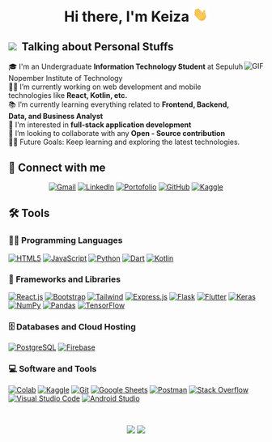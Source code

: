 <h1 align="center">Hi there, I'm Keiza <img src="https://raw.githubusercontent.com/ABSphreak/ABSphreak/master/gifs/Hi.gif" width="30px"></h1>


## <img src="https://media.giphy.com/media/ObNTw8Uzwy6KQ/giphy.gif" width="30px">&nbsp; Talking about Personal Stuffs
<img align="right" alt="GIF" height="160px" src="https://media2.giphy.com/media/v1.Y2lkPTc5MGI3NjExOG9yb2RvcWhpM2tyOGt5ZzB5eWR0czVicmFzc2E0cTA3eGQzYWxxbSZlcD12MV9pbnRlcm5hbF9naWZfYnlfaWQmY3Q9Zw/B2O4AboFUY5R27Mzg0/giphy.gif" />

🎓 I'm an Undergraduate **Information Technology Student** at Sepuluh Nopember Institute of Technology<br>
👨‍💻 I’m currently working on web development and mobile technologies like **React, Kotlin, etc.**<br>
📚 I’m currently learning everything related to **Frontend, Backend, Data, and Business Analyst** <br>
🚩 I'm interested in **full-stack application development**<br>
👀 I’m looking to collaborate with any **Open - Source contribution**<br>
💪🏼 Future Goals: Keep learning and exploring the latest technologies.<br>


## 🤝 Connect with me
<p align="center">
	<a href="mailto:keizafina@gmail.com"><img img src="https://img.shields.io/badge/gmail-%23EA4335.svg?style=plastic&logo=gmail&logoColor=white" alt="Gmail"/></a>
	<a href="https://www.linkedin.com/in/finakeiza/"><img src="https://img.shields.io/badge/linkedin-%230A66C2.svg?style=plastic&logo=linkedin&logoColor=white" alt="LinkedIn"/></a>
	<a href="https://finakeiza.netlify.app/"><img src="https://img.shields.io/badge/portofolio-5C2D91.svg?style=plastic&logo=linkedin&logoColor=white" alt="Portofolio"/></a>
	<a href="https://github.com/alweismiau"><img src="https://img.shields.io/badge/github-%23181717.svg?style=plastic&logo=github&logoColor=white" alt="GitHub"/></a>
	<a href="https://www.kaggle.com/finakeiza"><img src="https://img.shields.io/badge/kaggle-%230A66C2.svg?style=plastic&logo=kaggle&logoColor=white" alt="Kaggle"/></a>
</p>

## 🛠️ Tools

### 👨‍💻 Programming Languages

<p>
    <a href="https://github.com/alweismiau"><img alt="HTML5" src="https://img.shields.io/badge/HTML5%20-%23E34F26.svg?logo=html5&logoColor=white"></a>
    <a href="https://github.com/alweismiau"><img alt="JavaScript" src="https://img.shields.io/badge/JavaScript%20-%23F7DF1E.svg?logo=javascript&logoColor=black"></a>
    <a href="https://github.com/alweismiau"><img alt="Python" src="https://img.shields.io/badge/Python%20-%2314354C.svg?logo=python&logoColor=white"></a>
    <a href="https://github.com/alweismiau"><img alt="Dart" src="https://img.shields.io/badge/Dart%20-%230175C2.svg?logo=dart&logoColor=white"></a>
    <a href="https://github.com/alweismiau"><img alt="Kotlin" src="https://img.shields.io/badge/Kotlin%20-%237F52FF.svg?logo=kotlin&logoColor=white"></a>
    

### 🧰 Frameworks and Libraries

<p>
    <a href="https://github.com/alweismiau"><img alt="React.js" src="https://img.shields.io/badge/React.js%20-%2320232a.svg?logo=React&logoColor=white"></a>
    <a href="https://github.com/alweismiau"><img alt="Bootstrap" src="https://img.shields.io/badge/Bootstrap%20-%23150458.svg?logo=Bootstrap&logoColor=white"></a>
    <a href="https://github.com/alweismiau"><img alt="Tailwind" src="https://img.shields.io/badge/tailwindcss-%2338B2AC.svg?logo=tailwindcss&logoColor=white"></a>
    <a href="https://github.com/alweismiau"><img alt="Express.js" src="https://img.shields.io/badge/Express.js%20-%23404d59.svg?logo=express&logoColor=white"></a>
    <a href="https://github.com/alweismiau"><img alt="Flask" src="https://img.shields.io/badge/Flask%20-%23000.svg?logo=flask&logoColor=white"></a>
    <a href="https://github.com/alweismiau"><img alt="Flutter" src="https://img.shields.io/badge/Flutter%20-%2302569B.svg?logo=flutter&logoColor=white"></a>
    <a href="https://github.com/alweismiau"><img alt="Keras" src="https://img.shields.io/badge/Keras%20-%23D00000.svg?logo=Keras&logoColor=white"></a>
    <a href="https://github.com/alweismiau"><img alt="NumPy" src="https://img.shields.io/badge/Numpy%20-%23013243.svg?logo=numpy&logoColor=white"></a>
    <a href="https://github.com/alweismiau"><img alt="Pandas" src="https://img.shields.io/badge/Pandas%20-%23150458.svg?logo=pandas&logoColor=white"></a>
    <a href="https://github.com/alweismiau"><img alt="TensorFlow" src="https://img.shields.io/badge/TensorFlow%20-%23FF6F00.svg?logo=TensorFlow&logoColor=white"></a>
</p>

### 🗄️ Databases and Cloud Hosting

<p>
    <a href="https://github.com/alweismiau"><img alt="PostgreSQL" src="https://img.shields.io/badge/Postgres%20-%23316192.svg?logo=postgres&logoColor=white"></a>
    <a href="https://github.com/alweismiau"><img alt="Firebase" src ="https://img.shields.io/badge/Firebase-%23FF6F00.svg?logo=firebase&logoColor=white"></a>
</p>

### 💻 Software and Tools

<p>
    <a href="https://github.com/alweismiau"><img alt="Colab" src="https://img.shields.io/badge/Colab-00b56a.svg?logo=google-colab&logoColor=white"></a>
    <a href="https://github.com/alweismiau"><img alt="Kaggle" src="https://img.shields.io/badge/Kaggle-035a7d.svg?logo=kaggle&logoColor=white"></a>
    <a href="https://github.com/alweismiau"><img alt="Git" src="https://img.shields.io/badge/Git%20-%23F05033.svg?logo=git&logoColor=white"></a>
    <a href="https://github.com/alweismiau"><img alt="Google Sheets" src="https://img.shields.io/badge/Google%20Sheets%20-%2334A853.svg?logo=google%20sheets&logoColor=white"></a>
    <a href="https://github.com/alweismiau"><img alt="Postman" src="https://img.shields.io/badge/Postman-FF6C37?logo=postman&logoColor=white"></a>
    <a href="https://github.com/alweismiau"><img alt="Stack Overflow" src="https://img.shields.io/badge/-Stack%20Overflow-FE7A16?logo=stack-overflow&logoColor=white"></a>
    <a href="https://github.com/alweismiau"><img alt="Visual Studio Code" src="https://img.shields.io/badge/Visual%20Studio%20Code-0078d7.svg?logo=visual-studio-code&logoColor=white"></a>
    <a href="https://github.com/alweismiau"><img alt="Android Studio" src="https://img.shields.io/badge/Android%20Studio-346ac1.svg?logo=android%20studio&logoColor=white"></a>
</p>
</br>

<p align= "center">
  <img height= "150" src="https://github-readme-stats.vercel.app/api?username=alweismiau&theme=react&show_icons=true&include_all_commits=true" />
  <img height= "150" src="https://github-readme-stats.vercel.app/api/top-langs/?username=alweismiau&theme=react&layout=compact" />
</p>
